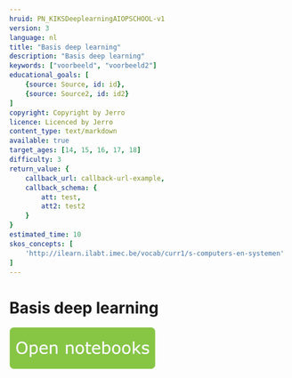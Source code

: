 ```yaml
---
hruid: PN_KIKSDeeplearningAIOPSCHOOL-v1
version: 3
language: nl
title: "Basis deep learning"
description: "Basis deep learning"
keywords: ["voorbeeld", "voorbeeld2"]
educational_goals: [
    {source: Source, id: id}, 
    {source: Source2, id: id2}
]
copyright: Copyright by Jerro
licence: Licenced by Jerro
content_type: text/markdown
available: true
target_ages: [14, 15, 16, 17, 18]
difficulty: 3
return_value: {
    callback_url: callback-url-example,
    callback_schema: {
        att: test,
        att2: test2
    }
}
estimated_time: 10
skos_concepts: [
    'http://ilearn.ilabt.imec.be/vocab/curr1/s-computers-en-systemen'
]
---
```


# Basis deep learning

[![](embed/Knop.png "Knop")](https://kiks.ilabt.imec.be/jupyterhub/?id=1700 "Notebooks KIKS Deep Learning")
